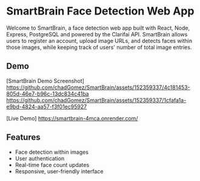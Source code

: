 # SmartBrain Face Detection Web App

Welcome to SmartBrain, a face detection web app built with React, Node, Express, PostgreSQL and powered by the Clarifai API. SmartBrain allows users to register an account, upload image URLs, and detects faces within those images, while keeping track of users' number of total image entries.

## Demo
 [SmartBrain Demo Screenshot]
 https://github.com/chadGomez/SmartBrain/assets/152359337/4c181453-805d-46e7-b96c-13dc834c41ba
 https://github.com/chadGomez/SmartBrain/assets/152359337/1cfafa1a-e9bd-4824-aa57-f3f01ec95927



[Live Demo] https://smartbrain-4mca.onrender.com/

## Features
- Face detection within images
- User authentication
- Real-time face count updates
- Responsive, user-friendly interface
